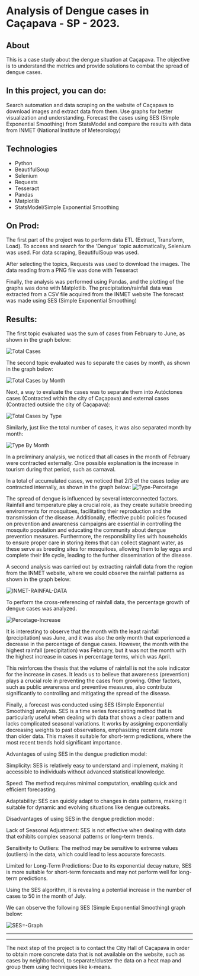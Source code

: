 # Analysis of Dengue cases in Caçapava - SP - 2023.

## About

This is a case study about the dengue situation at Caçapava. The objective is to understand the metrics and provide solutions to combat the spread of dengue cases.

## In this project, you can do:

Search automation and data scraping on the website of Caçapava to download images and extract data from them. Use graphs for better visualization and understanding. Forecast the cases using SES (Simple Exponential Smoothing) from StatsModel and compare the results with data from INMET (National Institute of Meteorology)

## Technologies
- Python
- BeautifulSoup
- Selenium
- Requests
- Tesseract
- Pandas
- Matplotlib
- StatsModel/Simple Exponential Smoothing 

## On Prod:
The first part of the project was to perform data ETL (Extract, Transform, Load).
To access and search for the 'Dengue' topic automatically, Selenium was used. For data scraping, BeautifulSoup was used.

After selecting the topics, Requests was used to download the images. The data reading from a PNG file was done with Tesseract

Finally, the analysis was performed using Pandas, and the plotting of the graphs was done with Matplotlib. The precipitation/rainfall data was extracted from a CSV file acquired from the INMET website
The forecast was made using SES (Simple Exponential Smoothing)
## Results:
The first topic evaluated was the sum of cases from February to June, as shown in the graph below:

![Total Cases](https://github.com/Guilherme-Turri/dengue-analisys-cpv-2023/blob/master/graph/01%20total-cases.png)

The second topic evaluated was to separate the cases by month, as shown in the graph below:

![Total Cases by Month](https://github.com/Guilherme-Turri/dengue-analisys-cpv-2023/blob/master/graph/02%20positives-by-month.png)

Next, a way to evaluate the cases was to separate them into Autóctones cases (Contracted within the city of Caçapava) and external cases (Contracted outside the city of Caçapava):

![Total Cases by Type](https://github.com/Guilherme-Turri/dengue-analisys-cpv-2023/blob/master/graph/03%20total-typeof.png)

Similarly, just like the total number of cases, it was also separated month by month:

![Type By Month](https://github.com/Guilherme-Turri/dengue-analisys-cpv-2023/blob/master/graph/04%20typeof-by-month.png)

In a preliminary analysis, we noticed that all cases in the month of February were contracted externally. One possible explanation is the increase in tourism during that period, such as carnaval.

In a total of accumulated cases, we noticed that 2/3 of the cases today are contracted internally, as shown in the graph below:
![Type-Percetage](https://github.com/Guilherme-Turri/dengue-analisys-cpv-2023/blob/master/graph/05%20total-typeof-percetage.png)


The spread of dengue is influenced by several interconnected factors. Rainfall and temperature play a crucial role, as they create suitable breeding environments for mosquitoes, facilitating their reproduction and the transmission of the disease. Additionally, effective public policies focused on prevention and awareness campaigns are essential in controlling the mosquito population and educating the community about dengue prevention measures. Furthermore, the responsibility lies with households to ensure proper care in storing items that can collect stagnant water, as these serve as breeding sites for mosquitoes, allowing them to lay eggs and complete their life cycle, leading to the further dissemination of the disease.

A second analysis was carried out by extracting rainfall data from the region from the INMET website, where we could observe the rainfall patterns as shown in the graph below:

![INMET-RAINFAL-DATA](https://github.com/Guilherme-Turri/dengue-analisys-cpv-2023/blob/master/graph/08%20rain-inmet.png)

To perform the cross-referencing of rainfall data, the percentage growth of dengue cases was analyzed.

![Percetage-Increase](https://github.com/Guilherme-Turri/dengue-analisys-cpv-2023/blob/master/graph/06%20increase-percetagebymonth.png)

It is interesting to observe that the month with the least rainfall (precipitation) was June, and it was also the only month that experienced a decrease in the percentage of dengue cases. However, the month with the highest rainfall (precipitation) was February, but it was not the month with the highest increase in cases in percentage terms, which was April.

This reinforces the thesis that the volume of rainfall is not the sole indicator for the increase in cases. It leads us to believe that awareness (prevention) plays a crucial role in preventing the cases from growing. Other factors, such as public awareness and preventive measures, also contribute significantly to controlling and mitigating the spread of the disease.

Finally, a forecast was conducted using SES (Simple Exponential Smoothing) analysis.
SES is a time series forecasting method that is particularly useful when dealing with data that shows a clear pattern and lacks complicated seasonal variations. It works by assigning exponentially decreasing weights to past observations, emphasizing recent data more than older data. This makes it suitable for short-term predictions, where the most recent trends hold significant importance.

Advantages of using SES in the dengue prediction model:

Simplicity: SES is relatively easy to understand and implement, making it accessible to individuals without advanced statistical knowledge.

Speed: The method requires minimal computation, enabling quick and efficient forecasting.

Adaptability: SES can quickly adapt to changes in data patterns, making it suitable for dynamic and evolving situations like dengue outbreaks.

Disadvantages of using SES in the dengue prediction model:

Lack of Seasonal Adjustment: SES is not effective when dealing with data that exhibits complex seasonal patterns or long-term trends.

Sensitivity to Outliers: The method may be sensitive to extreme values (outliers) in the data, which could lead to less accurate forecasts.

Limited for Long-Term Predictions: Due to its exponential decay nature, SES is more suitable for short-term forecasts and may not perform well for long-term predictions.

Using the SES algorithm, it is revealing a potential increase in the number of cases to 50 in the month of July.

We can observe the following SES (Simple Exponential Smoothing) graph below:

![SES=-Graph](https://github.com/Guilherme-Turri/dengue-analisys-cpv-2023/blob/master/graph/07%20SES-forecast.png)

---
***

The next step of the project is to contact the City Hall of Caçapava in order to obtain more concrete data that is not available on the website, such as cases by neighborhood, to separate/cluster the data on a heat map and group them using techniques like k-means.


